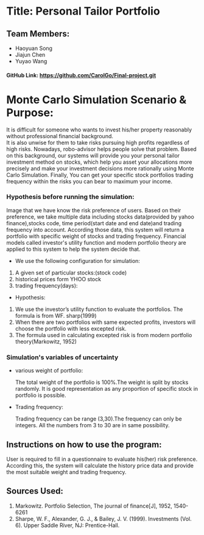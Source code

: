 # Title: Personal Tailor Portfolio


## Team Members:
- Haoyuan Song
- Jiajun Chen
- Yuyao Wang  
#### GitHub Link: https://github.com/CarolGo/Final-project.git


# Monte Carlo Simulation Scenario & Purpose:
It is difficult for someone who wants to invest his/her property reasonably without professional financial background.  
It is also unwise for them to take risks pursuing high profits regardless of high risks. Nowadays, robo-advisor helps people solve that problem. Based on this background, our systems will provide you your personal 
tailor investment method on stocks, which help you asset your allocations more precisely and make your investment decisions 
more rationally using Monte Carlo Simulation. Finally, You can get your specific stock portfolios trading frequency 
within the risks you can bear to maximum your income.


### Hypothesis before running the simulation:
Image that we have know the risk preference of users. Based on their preference, we take multiple data including stocks data(provided by yahoo finance),stocks code, time period(start date
and end date)and trading frequency into account. According those data, this system will return a portfolio with specific weight of stocks and trading frequency.
Financial models called investor's utility function and modern portfolio theory are applied to this system to help the system decide that.
- We use the following configuration for simulation:
1. A given set of particular stocks:(stock code)
1. historical prices form YHOO stock
1. trading frequency(days):

- Hypothesis:  

1. We use the investor’s utility function to evaluate the portfolios. The formula is from WF. sharp(1999)
1. When there are two portfolios with same expected profits, investors will choose the portfolio with less excepted risk.
1. The formula used in calculating excepted risk is from modern portfolio theory(Markowitz, 1952)


### Simulation's variables of uncertainty
- various weight of portfolio:  

  The total weight of the portfolio is 100%.The weight is split by stocks randomly. It is good representation as any proportion of specific stock in portfolio is possible.
- Trading frequency:  

  Trading frequency can be range (3,30).The frequency can only be integers. All the numbers from 3 to 30 are in same possibility.


## Instructions on how to use the program:
User is required to fill in a questionnaire to evaluate his(her) risk preference. According this, the system will calculate
the history price data and provide the most suitable weight and trading frequency.


## Sources Used:
1. Markowitz. Portfolio Selection, The journal of finance[J], 1952, 1540-6261
1. Sharpe, W. F., Alexander, G. J., & Bailey, J. V. (1999). Investments (Vol. 6). Upper Saddle River, NJ: Prentice-Hall.

